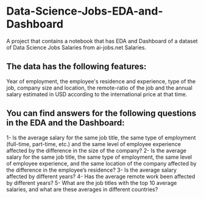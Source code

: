 # Data-Science-Jobs-EDA-and-Dashboard
A project that contains a notebook that has EDA and Dashboard of a dataset of Data Science Jobs Salaries from ai-jobs.net Salaries.

## The data has the following features:
Year of employment, the employee's residence and experience, type of the job, company size and location, the remote-ratio of the job and the annual salary estimated in USD according to the international price at that time.

## You can find answers for the following questions in the EDA and the Dashboard:
 1- Is the average salary for the same job title, the same type of employment (full-time, part-time, etc.)  and the same level of employee experience affected by the difference in the size of the company?
 2- Is the average salary for the same job title, the same type of employment, the same level of employee experience, and the same location of the company affected by the difference in the employee’s residence?
 3- Is the average salary affected by different years?
 4- Has the average remote work been affected by different years?
 5- What are the job titles with the top 10 average salaries, and what are these averages in different countries?

 
